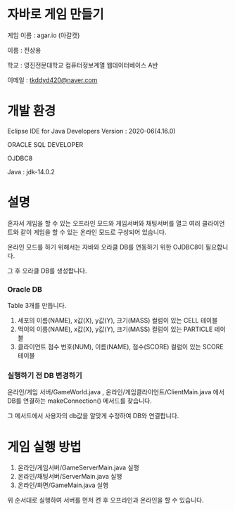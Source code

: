# 자바로 게임 만들기
게임 이름 : agar.io (아갈캣)

이름 : 전상용

학교 : 영진전문대학교 컴퓨터정보계열 웹데이터베이스 A반

이메일 : tkddyd420@naver.com

# 개발 환경
Eclipse IDE for Java Developers Version : 2020-06(4.16.0)

ORACLE SQL DEVELOPER

OJDBC8

Java : jdk-14.0.2

# 설명
혼자서 게임을 할 수 있는 오프라인 모드와 게임서버와 채팅서버를 열고 여러 클라이언트와 같이 게임을 할 수 있는 온라인 모드로 구성되어 있습니다.

온라인 모드를 하기 위해서는 자바와 오라클 DB를 연동하기 위한 OJDBC8이 필요합니다.

그 후 오라클 DB를 생성합니다.

### Oracle DB
Table 3개를 만듭니다.

  1. 세포의 이름(NAME), x값(X), y값(Y), 크기(MASS) 컬럼이 있는 CELL 테이블
  3. 먹이의 이름(NAME), x값(X), y값(Y), 크기(MASS) 컬럼이 있는 PARTICLE 테이블
  5. 클라이언트 점수 번호(NUM), 이름(NAME), 점수(SCORE) 컬럼이 있는 SCORE 테이블

### 실행하기 전 DB 변경하기
온라인/게임 서버/GameWorld.java , 온라인/게임클라이언트/ClientMain.java 에서 DB를 연결하는 makeConnection() 메서드를 찾습니다.

그 메서드에서 사용자의 db값을 알맞게 수정하여 DB와 연결합니다.


# 게임 실행 방법
1. 온라인/게임서버/GameServerMain.java 실행
2. 온라인/채팅서버/ServerMain.java 실행
3. 온라인/화면/GameMain.java 실행

위 순서대로 실행하여 서버를 먼저 켠 후 오프라인과 온라인을 할 수 있습니다.
